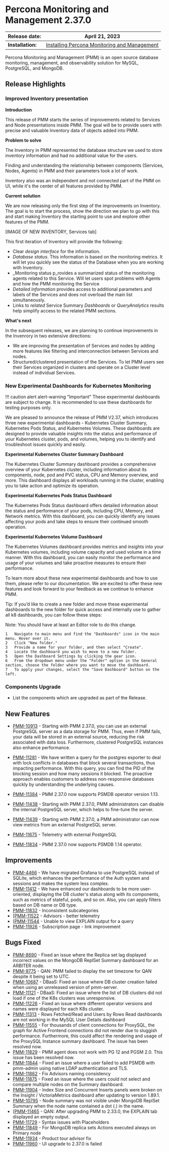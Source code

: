 # Percona Monitoring and Management 2.37.0

| **Release date:** | April 21, 2023                                                                                    |
| ----------------- | ----------------------------------------------------------------------------------------------- |
| **Installation:** | [Installing Percona Monitoring and Management](https://www.percona.com/software/pmm/quickstart) |

Percona Monitoring and Management (PMM) is an open source database monitoring, management, and observability solution for MySQL, PostgreSQL, and MongoDB.

<!---
!!! caution alert alert-warning "Important/Caution"
    Crucial points that need emphasis:

    - Important: A significant point that deserves emphasis.
    - Caution: Used to mean 'Continue with care'.
 --->


## Release Highlights


### Improved Inventory presentation

**Introduction**

This release of PMM starts the series of improvements related to Services and Node presentations inside PMM. The goal will be to provide users with precise and valuable Inventory data of objects added into PMM.

**Problem to solve**

The Inventory in PMM represented the database structure we used to store inventory information and had no additional value for the users. 

Finding and understanding the relationship between components (Services, Nodes, Agents) in PMM and their parameters took a lot of work.

Inventory also was an independent and not connected part of the PMM on UI, while it's the center of all features provided by PMM.

**Current solution** 

We are now releasing only the first step of the improvements on Inventory. The goal is to start the process, show the direction we plan to go with this and start making Inventory the starting point to use and explore other features of the PMM.

\[IMAGE OF NEW INVENTORY, Services tab\]

This first iteration of Inventory will provide the following:

*   Clear _design interface_ for the information. 
*   _Database status_. This information is based on the monitoring metrics. It will let you quickly see the status of the Database when you are working with Inventory.  
*   _Monitoring status p_rovides a summarized status of the monitoring agents related to this Service. Will let users spot problems with Agents and how the PMM monitoring the Service
*   _Detailed information_ provides access to additional parameters and labels of the Services and does not overload the main list simultaneously. 
*   Links to _related_ Service Summary _Dashboards_ or _QueryAnalytics_ results help simplify access to the related PMM sections. 

**What's next**

In the subsequent releases, we are planning to continue improvements in the Invenrory in two extensive directions: 

*   We are improving the presentation of Services and nodes by adding more features like filtering and interconnection between Services and nodes.
*   Structured/clustered presentation of the Services. To let PMM users see their Services organized in clusters and operate on a Cluster level instead of individual Services.

### New Experimental Dashboards for Kubernetes Monitoring

!!! caution alert alert-warning "Important"
    These experimental dashboards are subject to change. It is recommended to use these dashboards for testing purposes only.

We are pleased to announce the release of PMM V2.37, which introduces three new experimental dashboards - Kubernetes Cluster Summary, Kubernetes Pods Status, and Kubernetes Volumes. These dashboards are designed to provide valuable insights into the status and performance of your Kubernetes cluster, pods, and volumes, helping you to identify and troubleshoot issues quickly and easily.

**Experimental Kubernetes Cluster Summary Dashboard**

The Kubernetes Cluster Summary dashboard provides a comprehensive overview of your Kubernetes cluster, including information about its components, node, pod and PVC status, CPU and Memory overview, and more. This dashboard displays all workloads running in the cluster, enabling you to take action and optimize its operation.

**Experimental Kubernetes Pods Status Dashboard**

The Kubernetes Pods Status dashboard offers detailed information about the status and performance of your pods, including CPU, Memory, and Network metrics. With this dashboard, you can quickly identify any issues affecting your pods and take steps to ensure their continued smooth operation.

**Experimental Kubernetes Volume Dashboard**

The Kubernetes Volumes dashboard provides metrics and insights into your Kubernetes volumes, including volume capacity and used volume in a time manner. With this dashboard, you can easily monitor the performance and usage of your volumes and take proactive measures to ensure their performance.

To learn more about these new experimental dashboards and how to use them, please refer to our documentation. We are excited to offer these new features and look forward to your feedback as we continue to enhance PMM.

Tip: If you’d like to create a new folder and move these experimental dashboards to the new folder for quick access and internally use to gather all k8 dashboards, you can follow these steps:

Note: You should have at least an Editor role to do this change.

	1	Navigate to main menu and find the "Dashboards" icon in the main menu. Hover over it.
	2	Click "New folder."
	3	Provide a name for your folder, and then select "Create".
	4	Locate the dashboard you wish to move to a new folder.
	5	Open the Dashboard Settings by clicking the gear icon.
	6	From the dropdown menu under the "Folder" option in the General section, choose the folder where you want to move the dashboard.
	7	To apply your changes, select the "Save Dashboard" button on the left.

### Components Upgrade
- List the components which are upgraded as part of the Release.

## New Features

<!---

- List of new features with a comprehensive description of the feature and link to the JIRA ticket.

    Example:
    
    [PMM-XXXX](https://jira.percona.com/browse/PMM-XXXX) - Comprehensive description.

--->

- [PMM-10913](https://jira.percona.com/browse/PMM-10913) - Starting with PMM 2.37.0, you can use an external PostgreSQL server as a data storage for PMM. Thus, even if PMM fails, your data will be stored in an external source, reducing the risk associated with data loss. Furthermore, clustered PostgreSQL instances also enhance performance.

- [PMM-11281](https://jira.percona.com/browse/PMM-11281) - We have written a query for the postgres exporter to deal with lock conflicts in databases that block several transactions, thus impacting performance. With this query, you can find the PID of the blocking session and how many sessions it blocked. The proactive approach enables customers to address non-responsive databases quickly by understanding the underlying causes.

- [PMM-11384](https://jira.percona.com/browse/PMM-11384) - PMM 2.37.0 now supports PSMDB operator version 1.13.

- [PMM-11438](https://jira.percona.com/browse/PMM-11438) - Starting with PMM 2.37.0, PMM administrators can disable the internal PostgreSQL server, which helps to fine-tune the server.

- [PMM-11439](https://jira.percona.com/browse/PMM-11439) - Starting with PMM 2.37.0, a PMM administrator can now view metrics from an external PostgreSQL server.

- [PMM-11675](https://jira.percona.com/browse/PMM-11675) - Telemetry with external PostgreSQL

- [PMM-11834](https://jira.percona.com/browse/PMM-11834) - PMM 2.37.0 now supports PSMDB 1.14 operator.



## Improvements

- [PMM-4466](https://jira.percona.com/browse/PMM-4466) - We have migrated Grafana to use PostgreSQL instead of SQLite, which enhances the performance of the Auth system and sessions and makes the system less complex.
- [PMM-11412](https://jira.percona.com/browse/PMM-11412) - We have enhanced our dashboards to be more user-oriented, displaying the DB cluster's status along with its components, such as metrics of stateful, pods, and so on. Also, you can apply filters based on DB name or DB type.
- [PMM-11832](https://jira.percona.com/browse/PMM-11832) - Inconsistent subcategories
- [[PMM-11522](https://jira.percona.com/browse/PMM-11522) - Advisors - better telemetry
- [[PMM-11544](https://jira.percona.com/browse/PMM-11544) - Unable to view EXPLAIN output for a query
- [PMM-11926](https://jira.percona.com/browse/PMM-11926) - Subscription page - link improvement

## Bugs Fixed


- [PMM-8690](https://jira.percona.com/browse/PMM-8690) - Fixed an issue where the Replica set lag displayed incorrect values on the MongoDB ReplSet Summary dashboard for an ARBITER node.
- [PMM-9775](https://jira.percona.com/browse/PMM-9775) - QAN: PMM failed to display the set timezone for QAN despite it being set to UTC.
- [PMM-10687](https://jira.percona.com/browse/PMM-10687) - DBaaS: Fixed an issue where DB cluster creation failed when using an unreleased version of pmm-server.
- [PMM-11121](https://jira.percona.com/browse/PMM-11121) - DBaaS: Fixed an issue where the list of DB clusters did not load if one of the K8s clusters was unresponsive.
- [PMM-11226](https://jira.percona.com/browse/PMM-11226) - Fixed an issue where different operator versions and names were displayed for each K8s cluster.
- [PMM-11313](https://jira.percona.com/browse/PMM-11313) - Rows Fetched/Read and Users by Rows Read dashboards are not working in the MySQL User Details dashboard
- [PMM-11555](https://jira.percona.com/browse/PMM-11555) - For thousands of client connections for ProxySQL, the graph for Active Frontend connections did not render due to sluggish performance. Furthermore, this could affect the rendering and usage of the ProxySQL Instance summary dashboard. The issue has been resolved now.
- [PMM-11829](https://jira.percona.com/browse/PMM-11829) - PMM agent does not work with PG 12 and PGSM 2.0. This issue has been resolved now.
- [PMM-11844](https://jira.percona.com/browse/PMM-11844) - Fixed an issue where a user failed to add PSMDB with pmm-admin using native LDAP authentication and TLS.
- [PMM-11862](https://jira.percona.com/browse/PMM-11862) - Fix Advisors naming consistency
- [PMM-11875](https://jira.percona.com/browse/PMM-11875) - Fixed an issue where the users could not select and compare multiple nodes on the Summary dashboard.
- [PMM-11904](https://jira.percona.com/browse/PMM-11904) - Index Size and Concurrent Inserts panels were broken on the Insight / VictoriaMetrics dashboard after updating to version 1.89.1.
- [PMM-10795](https://jira.percona.com/browse/PMM-10795) - Node summary was not visible under MongoDB ReplSet Summary when the node name contained a dot (.) in the name.
- [[PMM-11465](https://jira.percona.com/browse/PMM-11465) - QAN: After upgrading PMM to 2.33.0, the EXPLAIN tab displayed an empty output.
- [PMM-11729](https://jira.percona.com/browse/PMM-11729) - Syntax issues with Placeholders
- [PMM-11849](https://jira.percona.com/browse/PMM-11849) - For MongoDB replica sets Actions executed always on Primary node
- [PMM-11934](https://jira.percona.com/browse/PMM-11934) - Product tour advisor fix
- [PMM-11960](https://jira.percona.com/browse/PMM-11960) - UI upgrade to 2.37.0 is failed


<!---


## Known issues

- ​List of known issues with a  comprehensive description and link to the JIRA ticket.

    Example:

    [PMM-XXXX](https://jira.percona.com/browse/PMM-XXXX) - Comprehensive description.


    **Solution**

    Description of the solution.


## Coming Soon

  Share what are the upcoming features on your roadmap to keep users excited:

- Planned item 1
- Planned item 2

--->